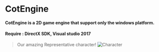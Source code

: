 # CotEngine

#### CotEngine is a 2D game engine that support only the windows platform.
#### Require : DirectX SDK, Visual studio 2017

> Our amazing Representative character!
> ![Character](https://lh3.googleusercontent.com/DhPXChfPS20XeYe4r8ZMa00Njdu3YRV4RJHlhlFC42nzC_JQc6dkHTtuuraT2dSAwAMf5Gr7BuaxSms=w2880-h1652-rw "CotGirl")
